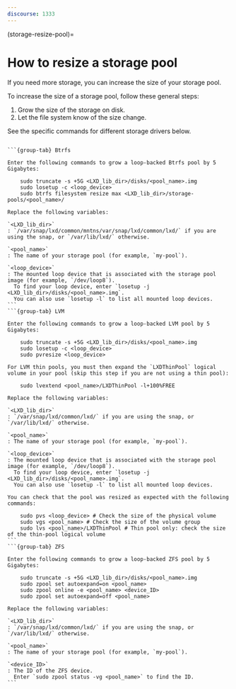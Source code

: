 ```yaml
---
discourse: 1333
---
```


(storage-resize-pool)=

# How to resize a storage pool

If you need more storage, you can increase the size of your storage pool.

To increase the size of a storage pool, follow these general steps:

1. Grow the size of the storage on disk.
1. Let the file system know of the size change.

See the specific commands for different storage drivers below.

````{tabs}

```{group-tab} Btrfs

Enter the following commands to grow a loop-backed Btrfs pool by 5 Gigabytes:

    sudo truncate -s +5G <LXD_lib_dir>/disks/<pool_name>.img
    sudo losetup -c <loop_device>
    sudo btrfs filesystem resize max <LXD_lib_dir>/storage-pools/<pool_name>/

Replace the following variables:

`<LXD_lib_dir>`
: `/var/snap/lxd/common/mntns/var/snap/lxd/common/lxd/` if you are using the snap, or `/var/lib/lxd/` otherwise.

`<pool_name>`
: The name of your storage pool (for example, `my-pool`).

`<loop_device>`
: The mounted loop device that is associated with the storage pool image (for example, `/dev/loop8`).
  To find your loop device, enter `losetup -j <LXD_lib_dir>/disks/<pool_name>.img`.
  You can also use `losetup -l` to list all mounted loop devices.
```
```{group-tab} LVM

Enter the following commands to grow a loop-backed LVM pool by 5 Gigabytes:

    sudo truncate -s +5G <LXD_lib_dir>/disks/<pool_name>.img
    sudo losetup -c <loop_device>
    sudo pvresize <loop_device>

For LVM thin pools, you must then expand the `LXDThinPool` logical volume in your pool (skip this step if you are not using a thin pool):

    sudo lvextend <pool_name>/LXDThinPool -l+100%FREE

Replace the following variables:

`<LXD_lib_dir>`
: `/var/snap/lxd/common/lxd/` if you are using the snap, or `/var/lib/lxd/` otherwise.

`<pool_name>`
: The name of your storage pool (for example, `my-pool`).

`<loop_device>`
: The mounted loop device that is associated with the storage pool image (for example, `/dev/loop8`).
  To find your loop device, enter `losetup -j <LXD_lib_dir>/disks/<pool_name>.img`.
  You can also use `losetup -l` to list all mounted loop devices.

You can check that the pool was resized as expected with the following commands:

    sudo pvs <loop_device> # Check the size of the physical volume
    sudo vgs <pool_name> # Check the size of the volume group
    sudo lvs <pool_name>/LXDThinPool # Thin pool only: check the size of the thin-pool logical volume
```
```{group-tab} ZFS

Enter the following commands to grow a loop-backed ZFS pool by 5 Gigabytes:

    sudo truncate -s +5G <LXD_lib_dir>/disks/<pool_name>.img
    sudo zpool set autoexpand=on <pool_name>
    sudo zpool online -e <pool_name> <device_ID>
    sudo zpool set autoexpand=off <pool_name>

Replace the following variables:

`<LXD_lib_dir>`
: `/var/snap/lxd/common/lxd/` if you are using the snap, or `/var/lib/lxd/` otherwise.

`<pool_name>`
: The name of your storage pool (for example, `my-pool`).

`<device_ID>`
: The ID of the ZFS device.
  Enter `sudo zpool status -vg <pool_name>` to find the ID.
```

````
